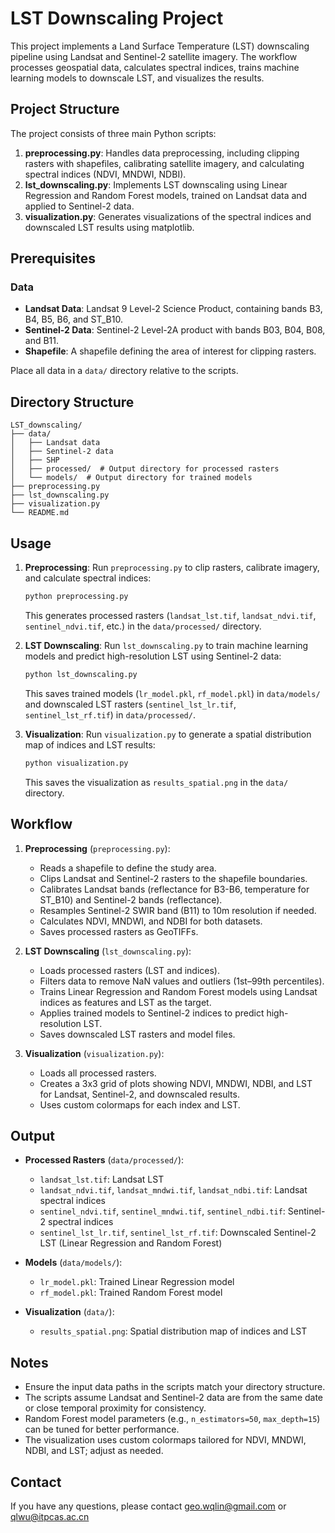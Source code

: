 # LST Downscaling Project


This project implements a Land Surface Temperature (LST) downscaling pipeline using Landsat and Sentinel-2 satellite imagery. The workflow processes geospatial data, calculates spectral indices, trains machine learning models to downscale LST, and visualizes the results.

## Project Structure

The project consists of three main Python scripts:

1. **preprocessing.py**: Handles data preprocessing, including clipping rasters with shapefiles, calibrating satellite imagery, and calculating spectral indices (NDVI, MNDWI, NDBI).
2. **lst_downscaling.py**: Implements LST downscaling using Linear Regression and Random Forest models, trained on Landsat data and applied to Sentinel-2 data.
3. **visualization.py**: Generates visualizations of the spectral indices and downscaled LST results using matplotlib.

## Prerequisites

### Data
- **Landsat Data**: Landsat 9 Level-2 Science Product, containing bands B3, B4, B5, B6, and ST_B10.
- **Sentinel-2 Data**: Sentinel-2 Level-2A product with bands B03, B04, B08, and B11.
- **Shapefile**: A shapefile defining the area of interest for clipping rasters.

Place all data in a `data/` directory relative to the scripts.

## Directory Structure

```plaintext
LST_downscaling/
├── data/
│   ├── Landsat data
│   ├── Sentinel-2 data
│   ├── SHP
│   ├── processed/  # Output directory for processed rasters
│   └── models/  # Output directory for trained models
├── preprocessing.py
├── lst_downscaling.py
├── visualization.py
└── README.md
```

## Usage

1. **Preprocessing**:
   Run `preprocessing.py` to clip rasters, calibrate imagery, and calculate spectral indices:
   ```bash
   python preprocessing.py
   ```
   This generates processed rasters (`landsat_lst.tif`, `landsat_ndvi.tif`, `sentinel_ndvi.tif`, etc.) in the `data/processed/` directory.

2. **LST Downscaling**:
   Run `lst_downscaling.py` to train machine learning models and predict high-resolution LST using Sentinel-2 data:
   ```bash
   python lst_downscaling.py
   ```
   This saves trained models (`lr_model.pkl`, `rf_model.pkl`) in `data/models/` and downscaled LST rasters (`sentinel_lst_lr.tif`, `sentinel_lst_rf.tif`) in `data/processed/`.

3. **Visualization**:
   Run `visualization.py` to generate a spatial distribution map of indices and LST results:
   ```bash
   python visualization.py
   ```
   This saves the visualization as `results_spatial.png` in the `data/` directory.

## Workflow

1. **Preprocessing** (`preprocessing.py`):
   - Reads a shapefile to define the study area.
   - Clips Landsat and Sentinel-2 rasters to the shapefile boundaries.
   - Calibrates Landsat bands (reflectance for B3-B6, temperature for ST_B10) and Sentinel-2 bands (reflectance).
   - Resamples Sentinel-2 SWIR band (B11) to 10m resolution if needed.
   - Calculates NDVI, MNDWI, and NDBI for both datasets.
   - Saves processed rasters as GeoTIFFs.

2. **LST Downscaling** (`lst_downscaling.py`):
   - Loads processed rasters (LST and indices).
   - Filters data to remove NaN values and outliers (1st–99th percentiles).
   - Trains Linear Regression and Random Forest models using Landsat indices as features and LST as the target.
   - Applies trained models to Sentinel-2 indices to predict high-resolution LST.
   - Saves downscaled LST rasters and model files.

3. **Visualization** (`visualization.py`):
   - Loads all processed rasters.
   - Creates a 3x3 grid of plots showing NDVI, MNDWI, NDBI, and LST for Landsat, Sentinel-2, and downscaled results.
   - Uses custom colormaps for each index and LST.

## Output

- **Processed Rasters** (`data/processed/`):
  - `landsat_lst.tif`: Landsat LST
  - `landsat_ndvi.tif`, `landsat_mndwi.tif`, `landsat_ndbi.tif`: Landsat spectral indices
  - `sentinel_ndvi.tif`, `sentinel_mndwi.tif`, `sentinel_ndbi.tif`: Sentinel-2 spectral indices
  - `sentinel_lst_lr.tif`, `sentinel_lst_rf.tif`: Downscaled Sentinel-2 LST (Linear Regression and Random Forest)

- **Models** (`data/models/`):
  - `lr_model.pkl`: Trained Linear Regression model
  - `rf_model.pkl`: Trained Random Forest model

- **Visualization** (`data/`):
  - `results_spatial.png`: Spatial distribution map of indices and LST

## Notes

- Ensure the input data paths in the scripts match your directory structure.
- The scripts assume Landsat and Sentinel-2 data are from the same date or close temporal proximity for consistency.
- Random Forest model parameters (e.g., `n_estimators=50`, `max_depth=15`) can be tuned for better performance.
- The visualization uses custom colormaps tailored for NDVI, MNDWI, NDBI, and LST; adjust as needed.

## Contact

If you have any questions, please contact geo.wqlin@gmail.com or qlwu@itpcas.ac.cn
